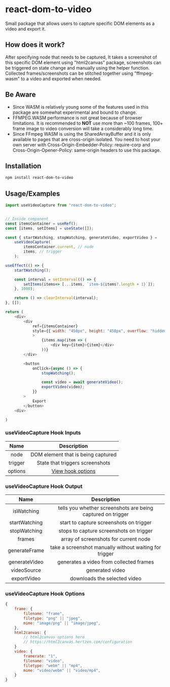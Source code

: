 # **react-dom-to-video**

Small package that allows users to capture specific DOM elements as a video and export it.

## **How does it work?**

After specifying node that needs to be captured, It takes a screenshot of this specific DOM element using "html2canvas" package, screenshots can be triggered on state change and manually using the helper function. Collected frames/screenshots can be stitched together using "ffmpeg-wasm" to a video and exported when needed.

## **Be Aware**

-   Since WASM is relatively young some of the features used in this package are somewhat experimental and bound to change.
-   FFMPEG.WASM performance is not great because of browser limitations. It is recommended to **NOT** use more than ~100 frames, 100+ frame image to video conversion will take a considerably long time.
-   Since FFmpeg WASM is using the SharedArrayBuffer and it is only available to pages that are cross-origin
    isolated. You need to host your own server with Cross-Origin-Embedder-Policy: require-corp and
    Cross-Origin-Opener-Policy: same-origin headers to use this package.

## **Installation**

```sh
npm install react-dom-to-video
```

## **Usage/Examples**

```js
import useVideoCapture from "react-dom-to-video";


// Inside component
const itemsContainer = useRef();
const [items, setItems] = useState([]);

const { startWatching, stopWatching, generateVideo, exportVideo } =
    useVideoCapture(
        itemsContainer.current, // node
        items, // trigger
    );

useEffect(() => {
    startWatching();

    const interval = setInterval(() => {
        setItems(items=> [...items, `item-${items?.length + 1}`]);
    }, 1000);

    return () => clearInterval(interval);
}, []);

return (
    <div>
        <div
            ref={itemsContainer}
            style={{ width: "450px", height: "450px", overflow: "hidden" }}
            >
                {items.map(item => (
                    <div key={item}>{item}</div>
                ))}
        </div>

        <button
            onClick={async () => {
                stopWatching();

                const video = await generateVideo();
                exportVideo(video);
            }}
        >
            Export
        </button>
    <div>

)
```

### **useVideoCapture Hook Inputs**

|  Name   |                    Description                     |
| :-----: | :------------------------------------------------: |
|  node   |         DOM element that is being captured         |
| trigger |          State that triggers screenshots           |
| options | [View hook options](#useVideoCapture-Hook-Options) |

### **useVideoCapture Hook Output**

|     Name      |                         Description                         |
| :-----------: | :---------------------------------------------------------: |
|  isWatching   | tells you whether screenshots are being captured on trigger |
| startWatching |           start to capture screenshots on trigger           |
| stopWatching  |           stops to capture screenshots on trigger           |
|    frames     |            array of screenshots for current node            |
| generateFrame |   take a screenshot manually without waiting for trigger    |
| generateVideo |           generates a video from collected frames           |
|  videoSource  |                       generated video                       |
|  exportVideo  |                downloads the selected video                 |

### **useVideoCapture Hook Options**

```js
{
	frame: {
		filename: "frame",
		filetype: "png" || "jpeg",
		mime: "image/png" || "image/jpeg",
	},
	html2canvas: {
        // html2canvas options here
        // https://html2canvas.hertzen.com/configuration
	}
	video: {
		framerate: "1",
		filename: "video",
		filetype: "webm" || "mp4",
		mime: "video/webm" || "video/mp4",
	}
}
```
